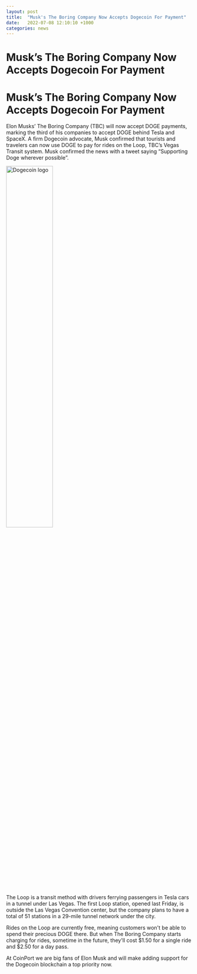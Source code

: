 ```yaml
---
layout: post
title:  "Musk's The Boring Company Now Accepts Dogecoin For Payment"
date:   2022-07-08 12:10:10 +1000
categories: news
---
```

# Musk’s The Boring Company Now Accepts Dogecoin For Payment
# Musk’s The Boring Company Now Accepts Dogecoin For Payment

Elon Musks’ The Boring Company (TBC) will now accept DOGE payments, marking the third of his companies to accept DOGE behind Tesla and SpaceX.  A firm Dogecoin advocate, Musk confirmed that tourists and travelers can now use DOGE to pay for rides on the Loop, TBC’s Vegas Transit system. Musk confirmed the news with a  tweet saying “Supporting Doge wherever possible”.

<img src="Dogecoin_Logo.png" alt="Dogecoin logo" class="center"  width= 50%>

The Loop is a transit method with drivers ferrying passengers in Tesla cars in a tunnel under Las Vegas. The first Loop station, opened last Friday, is outside the Las Vegas Convention center, but the company plans to have a total of 51 stations in a 29-mile tunnel network under the city.

Rides on the Loop are currently free, meaning customers won't be able to spend their precious DOGE there. But when The Boring Company starts charging for rides, sometime in the future, they'll cost $1.50 for a single ride and $2.50 for a day pass.

At CoinPort we are big fans of Elon Musk and will make adding support for the Dogecoin blockchain a top priority now.
